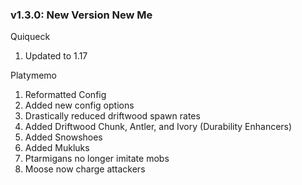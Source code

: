 ### v1.3.0: New Version New Me
Quiqueck
1. Updated to 1.17

Platymemo
1. Reformatted Config
2. Added new config options
3. Drastically reduced driftwood spawn rates
4. Added Driftwood Chunk, Antler, and Ivory (Durability Enhancers)
5. Added Snowshoes
6. Added Mukluks
7. Ptarmigans no longer imitate mobs
8. Moose now charge attackers
